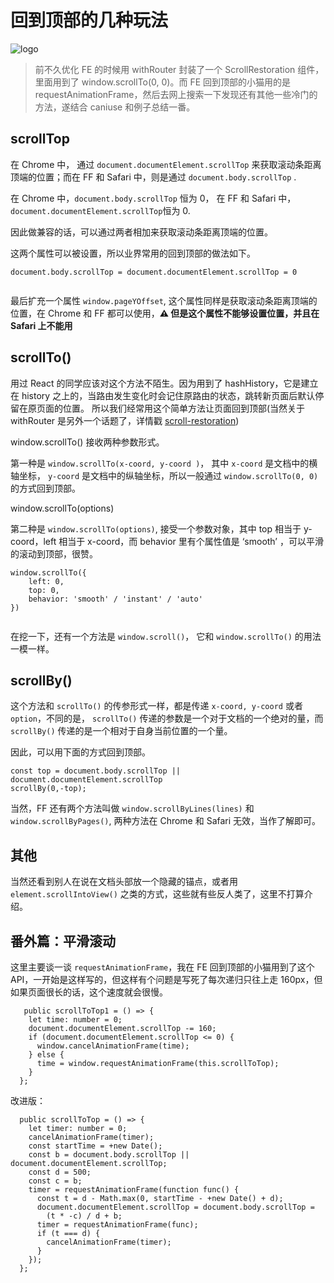 # 回到顶部的几种玩法

![logo](https://edge.yancey.app/beg/mainvisual_190221.jpg)

> 前不久优化 FE 的时候用 withRouter 封装了一个 ScrollRestoration 组件，里面用到了 window.scrollTo(0, 0)。而 FE 回到顶部的小猫用的是 requestAnimationFrame，然后去网上搜索一下发现还有其他一些冷门的方法，遂结合 caniuse 和例子总结一番。

## scrollTop

在 Chrome 中， 通过 `document.documentElement.scrollTop` 来获取滚动条距离顶端的位置；而在 FF 和 Safari 中，则是通过 `document.body.scrollTop` .

在 Chrome 中，`document.body.scrollTop` 恒为 0， 在 FF 和 Safari 中，`document.documentElement.scrollTop`恒为 0.

因此做兼容的话，可以通过两者相加来获取滚动条距离顶端的位置。

这两个属性可以被设置，所以业界常用的回到顶部的做法如下。

```
document.body.scrollTop = document.documentElement.scrollTop = 0


```

最后扩充一个属性 `window.pageYOffset`, 这个属性同样是获取滚动条距离顶端的位置，在 Chrome 和 FF 都可以使用，**⚠️ 但是这个属性不能够设置位置，并且在 Safari 上不能用**

## scrollTo()

用过 React 的同学应该对这个方法不陌生。因为用到了 hashHistory，它是建立在 history 之上的，当路由发生变化时会记住原路由的状态，跳转新页面后默认停留在原页面的位置。
所以我们经常用这个简单方法让页面回到顶部(当然关于 withRouter 是另外一个话题了，详情戳 [scroll-restoration](https://github.com/ReactTraining/react-router/blob/master/packages/react-router-dom/docs/guides/scroll-restoration.md))

window.scrollTo() 接收两种参数形式。

第一种是 `window.scrollTo(x-coord, y-coord )`， 其中 `x-coord` 是文档中的横轴坐标， `y-coord` 是文档中的纵轴坐标，所以一般通过 `window.scrollTo(0, 0)` 的方式回到顶部。

window.scrollTo(options)

第二种是 `window.scrollTo(options)`, 接受一个参数对象，其中 top 相当于 y-coord，left 相当于 x-coord，而 behavior 里有个属性值是 ‘smooth’ ，可以平滑的滚动到顶部，很赞。

```
window.scrollTo({
    left: 0,
    top: 0,
    behavior: 'smooth' / 'instant' / 'auto'
})


```

在挖一下，还有一个方法是 `window.scroll()`， 它和 `window.scrollTo()` 的用法一模一样。

## scrollBy()

这个方法和 `scrollTo()` 的传参形式一样，都是传递 `x-coord, y-coord` 或者 `option`，不同的是， `scrollTo()` 传递的参数是一个对于文档的一个绝对的量，而 `scrollBy()` 传递的是一个相对于自身当前位置的一个量。

因此，可以用下面的方式回到顶部。

```
const top = document.body.scrollTop || document.documentElement.scrollTop
scrollBy(0,-top);

```

当然，FF 还有两个方法叫做 `window.scrollByLines(lines)` 和 `window.scrollByPages()`, 两种方法在 Chrome 和 Safari 无效，当作了解即可。

## 其他

当然还看到别人在说在文档头部放一个隐藏的锚点，或者用 `element.scrollIntoView()` 之类的方式，这些就有些反人类了，这里不打算介绍。

## 番外篇：平滑滚动

这里主要谈一谈 `requestAnimationFrame`，我在 FE 回到顶部的小猫用到了这个 API，一开始是这样写的，但这样有个问题是写死了每次递归只往上走 160px，但如果页面很长的话，这个速度就会很慢。

```
   public scrollToTop1 = () => {
    let time: number = 0;
    document.documentElement.scrollTop -= 160;
    if (document.documentElement.scrollTop <= 0) {
      window.cancelAnimationFrame(time);
    } else {
      time = window.requestAnimationFrame(this.scrollToTop);
    }
  };

```

改进版：

```
  public scrollToTop = () => {
    let timer: number = 0;
    cancelAnimationFrame(timer);
    const startTime = +new Date();
    const b = document.body.scrollTop || document.documentElement.scrollTop;
    const d = 500;
    const c = b;
    timer = requestAnimationFrame(function func() {
      const t = d - Math.max(0, startTime - +new Date() + d);
      document.documentElement.scrollTop = document.body.scrollTop =
        (t * -c) / d + b;
      timer = requestAnimationFrame(func);
      if (t === d) {
        cancelAnimationFrame(timer);
      }
    });
  };

```
